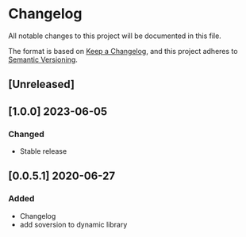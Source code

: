 # Changelog
All notable changes to this project will be documented in this file.

The format is based on [Keep a Changelog](https://keepachangelog.com/en/1.0.0/),
and this project adheres to [Semantic Versioning](https://semver.org/spec/v2.0.0.html).

## [Unreleased]

## [1.0.0] 2023-06-05
### Changed
- Stable release

## [0.0.5.1] 2020-06-27
### Added
- Changelog
- add soversion to dynamic library